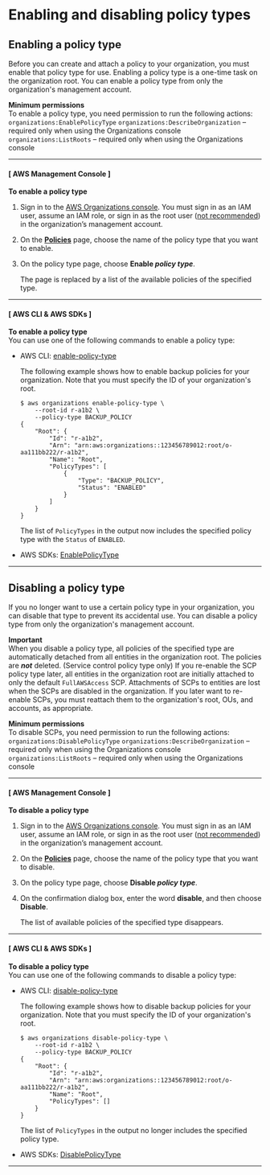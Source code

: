 # Enabling and disabling policy types<a name="orgs_manage_policies_enable-disable"></a>

## Enabling a policy type<a name="enable-policy-type"></a>

Before you can create and attach a policy to your organization, you must enable that policy type for use\. Enabling a policy type is a one\-time task on the organization root\. You can enable a policy type from only the organization's management account\.

**Minimum permissions**  
To enable a policy type, you need permission to run the following actions:  
`organizations:EnablePolicyType`
`organizations:DescribeOrganization` – required only when using the Organizations console
`organizations:ListRoots` – required only when using the Organizations console

------
#### [ AWS Management Console ]

**To enable a policy type**

1. Sign in to the [AWS Organizations console](https://console.aws.amazon.com/organizations/v2)\. You must sign in as an IAM user, assume an IAM role, or sign in as the root user \([not recommended](https://docs.aws.amazon.com/IAM/latest/UserGuide/best-practices.html#lock-away-credentials)\) in the organization’s management account\.

1. On the **[Policies](https://console.aws.amazon.com/organizations/v2/home/policies)** page, choose the name of the policy type that you want to enable\.

1. On the policy type page, choose **Enable *policy type***\.

   The page is replaced by a list of the available policies of the specified type\.

------
#### [ AWS CLI & AWS SDKs ]

**To enable a policy type**  
You can use one of the following commands to enable a policy type:
+ AWS CLI: [enable\-policy\-type](https://docs.aws.amazon.com/cli/latest/reference/organizations/enable-policy-type.html)

  The following example shows how to enable backup policies for your organization\. Note that you must specify the ID of your organization's root\.

  ```
  $ aws organizations enable-policy-type \
      --root-id r-a1b2 \
      --policy-type BACKUP_POLICY
  {
      "Root": {
          "Id": "r-a1b2",
          "Arn": "arn:aws:organizations::123456789012:root/o-aa111bb222/r-a1b2",
          "Name": "Root",
          "PolicyTypes": [
              {
                  "Type": "BACKUP_POLICY",
                  "Status": "ENABLED"
              }
          ]
      }
  }
  ```

  The list of `PolicyTypes` in the output now includes the specified policy type with the `Status` of `ENABLED`\.
+ AWS SDKs: [EnablePolicyType](https://docs.aws.amazon.com/organizations/latest/APIReference/API_EnablePolicyType.html)

------

## Disabling a policy type<a name="disable-policy-type"></a>

If you no longer want to use a certain policy type in your organization, you can disable that type to prevent its accidental use\. You can disable a policy type from only the organization's management account\.

**Important**  
When you disable a policy type, all policies of the specified type are automatically detached from all entities in the organization root\. The policies are ***not*** deleted\.
\(Service control policy type only\) If you re\-enable the SCP policy type later, all entities in the organization root are initially attached to only the default `FullAWSAccess` SCP\. Attachments of SCPs to entities are lost when the SCPs are disabled in the organization\. If you later want to re\-enable SCPs, you must reattach them to the organization's root, OUs, and accounts, as appropriate\.

**Minimum permissions**  
To disable SCPs, you need permission to run the following actions:  
`organizations:DisablePolicyType`
`organizations:DescribeOrganization` – required only when using the Organizations console
`organizations:ListRoots` – required only when using the Organizations console

------
#### [ AWS Management Console ]

**To disable a policy type**

1. Sign in to the [AWS Organizations console](https://console.aws.amazon.com/organizations/v2)\. You must sign in as an IAM user, assume an IAM role, or sign in as the root user \([not recommended](https://docs.aws.amazon.com/IAM/latest/UserGuide/best-practices.html#lock-away-credentials)\) in the organization’s management account\.

1. On the **[Policies](https://console.aws.amazon.com/organizations/v2/home/policies)** page, choose the name of the policy type that you want to disable\.

1. On the policy type page, choose **Disable *policy type***\.

1. On the confirmation dialog box, enter the word **disable**, and then choose **Disable**\.

   The list of available policies of the specified type disappears\.

------
#### [ AWS CLI & AWS SDKs ]

**To disable a policy type**  
You can use one of the following commands to disable a policy type:
+ AWS CLI: [disable\-policy\-type](https://docs.aws.amazon.com/cli/latest/reference/organizations/disable-policy-type.html)

  The following example shows how to disable backup policies for your organization\. Note that you must specify the ID of your organization's root\.

  ```
  $ aws organizations disable-policy-type \
      --root-id r-a1b2 \
      --policy-type BACKUP_POLICY
  {
      "Root": {
          "Id": "r-a1b2",
          "Arn": "arn:aws:organizations::123456789012:root/o-aa111bb222/r-a1b2",
          "Name": "Root",
          "PolicyTypes": []
      }
  }
  ```

  The list of `PolicyTypes` in the output no longer includes the specified policy type\.
+ AWS SDKs: [DisablePolicyType](https://docs.aws.amazon.com/organizations/latest/APIReference/API_DisablePolicyType.html)

------